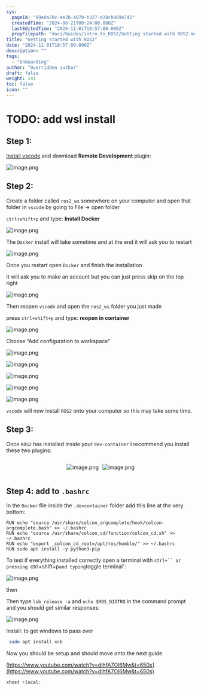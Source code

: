 ```yaml
---
sys:
  pageId: "89e0a78c-4e2b-4070-b327-d28cb0694742"
  createdTime: "2024-08-21T00:24:00.000Z"
  lastEditedTime: "2024-11-01T18:57:00.000Z"
  propFilepath: "docs/Guides/intro_to_ROS2/Getting started with ROS2.md"
title: "Getting started with ROS2"
date: "2024-11-01T18:57:00.000Z"
description: ""
tags:
  - "Onboarding"
author: "Overridden author"
draft: false
weight: 141
toc: false
icon: ""
---
```


# TODO: add wsl install

## Step 1:

[Install vscode](https://code.visualstudio.com/download) and download **Remote Development** plugin:

![image.png](https://prod-files-secure.s3.us-west-2.amazonaws.com/d518164a-d88e-44d1-a4ee-3adb3bd8bce0/efb52993-1881-4a40-b95e-6f020334f022/image.png?X-Amz-Algorithm=AWS4-HMAC-SHA256&X-Amz-Content-Sha256=UNSIGNED-PAYLOAD&X-Amz-Credential=ASIAZI2LB466Y23UIKNP%2F20250227%2Fus-west-2%2Fs3%2Faws4_request&X-Amz-Date=20250227T161003Z&X-Amz-Expires=3600&X-Amz-Security-Token=IQoJb3JpZ2luX2VjEEAaCXVzLXdlc3QtMiJHMEUCIQCIJfpjei%2F0RrgWraSzOcXO%2BQOJdNspf%2Fva86xy1iHIlAIgCa86%2BHwLag%2FgtFf2chzd2tDPuDHx%2F7KYrL9xVTXI1Mcq%2FwMIeRAAGgw2Mzc0MjMxODM4MDUiDCQ8pfLDjtUlc5%2FQUyrcAwxHVLsMXAz4iLLtVOLBR9UulMfZP0EqGiK6O33zX20dVLOzYnimm3meGUdsYG4q7VLzwyaw5Cz5oeldJ1ZyrVT%2BZHoPnSrsuzwaZ5sZlPEl5l8DsfFJ90D20R9Ms4subriNlyznFBF9AzyFFR22ARNgWFhmi%2FEChJSriCUlfJV9Ke3KmF0rGrOE4sJhaDFCegfYxAa1ZOdly2KnW8LWxKsnKfSjVxc6UphUkou9Aom0lY6zHjAs7YsOIyngh9TRxF9i8WIxsGJuh3%2F%2BUcqS0IvNipOJFg6KU2rQWUHqPTGmSFmjJ11VoHMRYHt%2BXkUVcunnHB%2F7hba3xFXwq6EkunCAC37cSN8eW64doq0Ltoi8DaSYhvRADCs8K9ypmw4NMy1sRkgCqKiqcPML3cNZX0sxfl7ELZlc3vNZ13EFhkt0scvoKVwOuyiEItT%2BNLnsf0u7Yu7vNIHfa6krrcm4XSZ78sjvm29OwvdlWNZ9j1BALdBSNPrqD%2Fod%2BGdgBaJgtXtVbLNkGkX%2BbV%2Bufl%2F0I33uvIb2%2Fb0URfsmHP8iTFmi%2F1baWgfyLTlJy7Fd38xt1v6EGCfdW0pGMPNStk8HTlecXIYX1ypr0v1bW7K%2BA3GzBTncNAUd5fLdg%2Bh8MOGMgr4GOqUBCIqKINS3IUhK9GO8WOclHw2MEVDF5SKEAB%2BUV1Uoncx3N9buUfD0NYHGeqdVLR2rIAQEY%2BBRAXUGGnbcKgEd%2BN2QFyhzZ0vA4nPlzJ2qWiatljKJfsVkpHddRgeider6IhZESxqEbTrsfB2VOUOCoFHscJpICMkZfN0H6LGMpCwm2N%2FoRmMsyVrEQU%2FcARh%2Ffdw48qtnq4GcprbuUbHCodJnV3Ds&X-Amz-Signature=e97a806f331744d40b49903d9ab94c48097ad8f4e833a2d064802e8f9e74774c&X-Amz-SignedHeaders=host&x-id=GetObject)

## Step 2:

Create a folder called `ros2_ws` somewhere on your computer and open that folder in `vscode` by going to File → open folder 

`ctrl+shift+p` and type: **Install Docker**

![image.png](https://prod-files-secure.s3.us-west-2.amazonaws.com/d518164a-d88e-44d1-a4ee-3adb3bd8bce0/2269dc0e-1cd5-47ff-bceb-c04ad9b2eab0/image.png?X-Amz-Algorithm=AWS4-HMAC-SHA256&X-Amz-Content-Sha256=UNSIGNED-PAYLOAD&X-Amz-Credential=ASIAZI2LB466Y23UIKNP%2F20250227%2Fus-west-2%2Fs3%2Faws4_request&X-Amz-Date=20250227T161003Z&X-Amz-Expires=3600&X-Amz-Security-Token=IQoJb3JpZ2luX2VjEEAaCXVzLXdlc3QtMiJHMEUCIQCIJfpjei%2F0RrgWraSzOcXO%2BQOJdNspf%2Fva86xy1iHIlAIgCa86%2BHwLag%2FgtFf2chzd2tDPuDHx%2F7KYrL9xVTXI1Mcq%2FwMIeRAAGgw2Mzc0MjMxODM4MDUiDCQ8pfLDjtUlc5%2FQUyrcAwxHVLsMXAz4iLLtVOLBR9UulMfZP0EqGiK6O33zX20dVLOzYnimm3meGUdsYG4q7VLzwyaw5Cz5oeldJ1ZyrVT%2BZHoPnSrsuzwaZ5sZlPEl5l8DsfFJ90D20R9Ms4subriNlyznFBF9AzyFFR22ARNgWFhmi%2FEChJSriCUlfJV9Ke3KmF0rGrOE4sJhaDFCegfYxAa1ZOdly2KnW8LWxKsnKfSjVxc6UphUkou9Aom0lY6zHjAs7YsOIyngh9TRxF9i8WIxsGJuh3%2F%2BUcqS0IvNipOJFg6KU2rQWUHqPTGmSFmjJ11VoHMRYHt%2BXkUVcunnHB%2F7hba3xFXwq6EkunCAC37cSN8eW64doq0Ltoi8DaSYhvRADCs8K9ypmw4NMy1sRkgCqKiqcPML3cNZX0sxfl7ELZlc3vNZ13EFhkt0scvoKVwOuyiEItT%2BNLnsf0u7Yu7vNIHfa6krrcm4XSZ78sjvm29OwvdlWNZ9j1BALdBSNPrqD%2Fod%2BGdgBaJgtXtVbLNkGkX%2BbV%2Bufl%2F0I33uvIb2%2Fb0URfsmHP8iTFmi%2F1baWgfyLTlJy7Fd38xt1v6EGCfdW0pGMPNStk8HTlecXIYX1ypr0v1bW7K%2BA3GzBTncNAUd5fLdg%2Bh8MOGMgr4GOqUBCIqKINS3IUhK9GO8WOclHw2MEVDF5SKEAB%2BUV1Uoncx3N9buUfD0NYHGeqdVLR2rIAQEY%2BBRAXUGGnbcKgEd%2BN2QFyhzZ0vA4nPlzJ2qWiatljKJfsVkpHddRgeider6IhZESxqEbTrsfB2VOUOCoFHscJpICMkZfN0H6LGMpCwm2N%2FoRmMsyVrEQU%2FcARh%2Ffdw48qtnq4GcprbuUbHCodJnV3Ds&X-Amz-Signature=4d1f4427d45fb94542e3d7d6fd9c6966ab1bb5714ba2726ad0f6dcac57140f7d&X-Amz-SignedHeaders=host&x-id=GetObject)

The `Docker` install will take sometime and at the end it will ask you to restart

![image.png](https://prod-files-secure.s3.us-west-2.amazonaws.com/d518164a-d88e-44d1-a4ee-3adb3bd8bce0/ed233f78-be33-4b1f-b89c-9c346c0e961e/image.png?X-Amz-Algorithm=AWS4-HMAC-SHA256&X-Amz-Content-Sha256=UNSIGNED-PAYLOAD&X-Amz-Credential=ASIAZI2LB466Y23UIKNP%2F20250227%2Fus-west-2%2Fs3%2Faws4_request&X-Amz-Date=20250227T161003Z&X-Amz-Expires=3600&X-Amz-Security-Token=IQoJb3JpZ2luX2VjEEAaCXVzLXdlc3QtMiJHMEUCIQCIJfpjei%2F0RrgWraSzOcXO%2BQOJdNspf%2Fva86xy1iHIlAIgCa86%2BHwLag%2FgtFf2chzd2tDPuDHx%2F7KYrL9xVTXI1Mcq%2FwMIeRAAGgw2Mzc0MjMxODM4MDUiDCQ8pfLDjtUlc5%2FQUyrcAwxHVLsMXAz4iLLtVOLBR9UulMfZP0EqGiK6O33zX20dVLOzYnimm3meGUdsYG4q7VLzwyaw5Cz5oeldJ1ZyrVT%2BZHoPnSrsuzwaZ5sZlPEl5l8DsfFJ90D20R9Ms4subriNlyznFBF9AzyFFR22ARNgWFhmi%2FEChJSriCUlfJV9Ke3KmF0rGrOE4sJhaDFCegfYxAa1ZOdly2KnW8LWxKsnKfSjVxc6UphUkou9Aom0lY6zHjAs7YsOIyngh9TRxF9i8WIxsGJuh3%2F%2BUcqS0IvNipOJFg6KU2rQWUHqPTGmSFmjJ11VoHMRYHt%2BXkUVcunnHB%2F7hba3xFXwq6EkunCAC37cSN8eW64doq0Ltoi8DaSYhvRADCs8K9ypmw4NMy1sRkgCqKiqcPML3cNZX0sxfl7ELZlc3vNZ13EFhkt0scvoKVwOuyiEItT%2BNLnsf0u7Yu7vNIHfa6krrcm4XSZ78sjvm29OwvdlWNZ9j1BALdBSNPrqD%2Fod%2BGdgBaJgtXtVbLNkGkX%2BbV%2Bufl%2F0I33uvIb2%2Fb0URfsmHP8iTFmi%2F1baWgfyLTlJy7Fd38xt1v6EGCfdW0pGMPNStk8HTlecXIYX1ypr0v1bW7K%2BA3GzBTncNAUd5fLdg%2Bh8MOGMgr4GOqUBCIqKINS3IUhK9GO8WOclHw2MEVDF5SKEAB%2BUV1Uoncx3N9buUfD0NYHGeqdVLR2rIAQEY%2BBRAXUGGnbcKgEd%2BN2QFyhzZ0vA4nPlzJ2qWiatljKJfsVkpHddRgeider6IhZESxqEbTrsfB2VOUOCoFHscJpICMkZfN0H6LGMpCwm2N%2FoRmMsyVrEQU%2FcARh%2Ffdw48qtnq4GcprbuUbHCodJnV3Ds&X-Amz-Signature=56bf571d6b538965f0422587b064e0756f81c60076db778ded42feac074c9529&X-Amz-SignedHeaders=host&x-id=GetObject)

Once you restart open `Docker` and finish the installation

It will ask you to make an account but you can just press skip on the top right

![image.png](https://prod-files-secure.s3.us-west-2.amazonaws.com/d518164a-d88e-44d1-a4ee-3adb3bd8bce0/21010ad9-1659-4fd9-9f59-9932a09b2a3d/image.png?X-Amz-Algorithm=AWS4-HMAC-SHA256&X-Amz-Content-Sha256=UNSIGNED-PAYLOAD&X-Amz-Credential=ASIAZI2LB466Y23UIKNP%2F20250227%2Fus-west-2%2Fs3%2Faws4_request&X-Amz-Date=20250227T161003Z&X-Amz-Expires=3600&X-Amz-Security-Token=IQoJb3JpZ2luX2VjEEAaCXVzLXdlc3QtMiJHMEUCIQCIJfpjei%2F0RrgWraSzOcXO%2BQOJdNspf%2Fva86xy1iHIlAIgCa86%2BHwLag%2FgtFf2chzd2tDPuDHx%2F7KYrL9xVTXI1Mcq%2FwMIeRAAGgw2Mzc0MjMxODM4MDUiDCQ8pfLDjtUlc5%2FQUyrcAwxHVLsMXAz4iLLtVOLBR9UulMfZP0EqGiK6O33zX20dVLOzYnimm3meGUdsYG4q7VLzwyaw5Cz5oeldJ1ZyrVT%2BZHoPnSrsuzwaZ5sZlPEl5l8DsfFJ90D20R9Ms4subriNlyznFBF9AzyFFR22ARNgWFhmi%2FEChJSriCUlfJV9Ke3KmF0rGrOE4sJhaDFCegfYxAa1ZOdly2KnW8LWxKsnKfSjVxc6UphUkou9Aom0lY6zHjAs7YsOIyngh9TRxF9i8WIxsGJuh3%2F%2BUcqS0IvNipOJFg6KU2rQWUHqPTGmSFmjJ11VoHMRYHt%2BXkUVcunnHB%2F7hba3xFXwq6EkunCAC37cSN8eW64doq0Ltoi8DaSYhvRADCs8K9ypmw4NMy1sRkgCqKiqcPML3cNZX0sxfl7ELZlc3vNZ13EFhkt0scvoKVwOuyiEItT%2BNLnsf0u7Yu7vNIHfa6krrcm4XSZ78sjvm29OwvdlWNZ9j1BALdBSNPrqD%2Fod%2BGdgBaJgtXtVbLNkGkX%2BbV%2Bufl%2F0I33uvIb2%2Fb0URfsmHP8iTFmi%2F1baWgfyLTlJy7Fd38xt1v6EGCfdW0pGMPNStk8HTlecXIYX1ypr0v1bW7K%2BA3GzBTncNAUd5fLdg%2Bh8MOGMgr4GOqUBCIqKINS3IUhK9GO8WOclHw2MEVDF5SKEAB%2BUV1Uoncx3N9buUfD0NYHGeqdVLR2rIAQEY%2BBRAXUGGnbcKgEd%2BN2QFyhzZ0vA4nPlzJ2qWiatljKJfsVkpHddRgeider6IhZESxqEbTrsfB2VOUOCoFHscJpICMkZfN0H6LGMpCwm2N%2FoRmMsyVrEQU%2FcARh%2Ffdw48qtnq4GcprbuUbHCodJnV3Ds&X-Amz-Signature=fc0b31e7ccaf3858afa5316a37dffb62d0681b680ef58cc51bee19f2a21b6d7b&X-Amz-SignedHeaders=host&x-id=GetObject)

Then reopen `vscode` and open the `ros2_ws` folder you just made

press `ctrl+shift+p` and type: **reopen in container**

![image.png](https://prod-files-secure.s3.us-west-2.amazonaws.com/d518164a-d88e-44d1-a4ee-3adb3bd8bce0/4e93b8c2-41ad-488c-8095-c74205196118/image.png?X-Amz-Algorithm=AWS4-HMAC-SHA256&X-Amz-Content-Sha256=UNSIGNED-PAYLOAD&X-Amz-Credential=ASIAZI2LB466Y23UIKNP%2F20250227%2Fus-west-2%2Fs3%2Faws4_request&X-Amz-Date=20250227T161003Z&X-Amz-Expires=3600&X-Amz-Security-Token=IQoJb3JpZ2luX2VjEEAaCXVzLXdlc3QtMiJHMEUCIQCIJfpjei%2F0RrgWraSzOcXO%2BQOJdNspf%2Fva86xy1iHIlAIgCa86%2BHwLag%2FgtFf2chzd2tDPuDHx%2F7KYrL9xVTXI1Mcq%2FwMIeRAAGgw2Mzc0MjMxODM4MDUiDCQ8pfLDjtUlc5%2FQUyrcAwxHVLsMXAz4iLLtVOLBR9UulMfZP0EqGiK6O33zX20dVLOzYnimm3meGUdsYG4q7VLzwyaw5Cz5oeldJ1ZyrVT%2BZHoPnSrsuzwaZ5sZlPEl5l8DsfFJ90D20R9Ms4subriNlyznFBF9AzyFFR22ARNgWFhmi%2FEChJSriCUlfJV9Ke3KmF0rGrOE4sJhaDFCegfYxAa1ZOdly2KnW8LWxKsnKfSjVxc6UphUkou9Aom0lY6zHjAs7YsOIyngh9TRxF9i8WIxsGJuh3%2F%2BUcqS0IvNipOJFg6KU2rQWUHqPTGmSFmjJ11VoHMRYHt%2BXkUVcunnHB%2F7hba3xFXwq6EkunCAC37cSN8eW64doq0Ltoi8DaSYhvRADCs8K9ypmw4NMy1sRkgCqKiqcPML3cNZX0sxfl7ELZlc3vNZ13EFhkt0scvoKVwOuyiEItT%2BNLnsf0u7Yu7vNIHfa6krrcm4XSZ78sjvm29OwvdlWNZ9j1BALdBSNPrqD%2Fod%2BGdgBaJgtXtVbLNkGkX%2BbV%2Bufl%2F0I33uvIb2%2Fb0URfsmHP8iTFmi%2F1baWgfyLTlJy7Fd38xt1v6EGCfdW0pGMPNStk8HTlecXIYX1ypr0v1bW7K%2BA3GzBTncNAUd5fLdg%2Bh8MOGMgr4GOqUBCIqKINS3IUhK9GO8WOclHw2MEVDF5SKEAB%2BUV1Uoncx3N9buUfD0NYHGeqdVLR2rIAQEY%2BBRAXUGGnbcKgEd%2BN2QFyhzZ0vA4nPlzJ2qWiatljKJfsVkpHddRgeider6IhZESxqEbTrsfB2VOUOCoFHscJpICMkZfN0H6LGMpCwm2N%2FoRmMsyVrEQU%2FcARh%2Ffdw48qtnq4GcprbuUbHCodJnV3Ds&X-Amz-Signature=e53a819e8b4b8e14f4ffcaef7054ee76b874b69497749162d6946057d0fa7fd2&X-Amz-SignedHeaders=host&x-id=GetObject)

Choose “Add configuration to workspace”

![image.png](https://prod-files-secure.s3.us-west-2.amazonaws.com/d518164a-d88e-44d1-a4ee-3adb3bd8bce0/9560b282-5060-4989-ba37-97e7b2c22476/image.png?X-Amz-Algorithm=AWS4-HMAC-SHA256&X-Amz-Content-Sha256=UNSIGNED-PAYLOAD&X-Amz-Credential=ASIAZI2LB466Y23UIKNP%2F20250227%2Fus-west-2%2Fs3%2Faws4_request&X-Amz-Date=20250227T161003Z&X-Amz-Expires=3600&X-Amz-Security-Token=IQoJb3JpZ2luX2VjEEAaCXVzLXdlc3QtMiJHMEUCIQCIJfpjei%2F0RrgWraSzOcXO%2BQOJdNspf%2Fva86xy1iHIlAIgCa86%2BHwLag%2FgtFf2chzd2tDPuDHx%2F7KYrL9xVTXI1Mcq%2FwMIeRAAGgw2Mzc0MjMxODM4MDUiDCQ8pfLDjtUlc5%2FQUyrcAwxHVLsMXAz4iLLtVOLBR9UulMfZP0EqGiK6O33zX20dVLOzYnimm3meGUdsYG4q7VLzwyaw5Cz5oeldJ1ZyrVT%2BZHoPnSrsuzwaZ5sZlPEl5l8DsfFJ90D20R9Ms4subriNlyznFBF9AzyFFR22ARNgWFhmi%2FEChJSriCUlfJV9Ke3KmF0rGrOE4sJhaDFCegfYxAa1ZOdly2KnW8LWxKsnKfSjVxc6UphUkou9Aom0lY6zHjAs7YsOIyngh9TRxF9i8WIxsGJuh3%2F%2BUcqS0IvNipOJFg6KU2rQWUHqPTGmSFmjJ11VoHMRYHt%2BXkUVcunnHB%2F7hba3xFXwq6EkunCAC37cSN8eW64doq0Ltoi8DaSYhvRADCs8K9ypmw4NMy1sRkgCqKiqcPML3cNZX0sxfl7ELZlc3vNZ13EFhkt0scvoKVwOuyiEItT%2BNLnsf0u7Yu7vNIHfa6krrcm4XSZ78sjvm29OwvdlWNZ9j1BALdBSNPrqD%2Fod%2BGdgBaJgtXtVbLNkGkX%2BbV%2Bufl%2F0I33uvIb2%2Fb0URfsmHP8iTFmi%2F1baWgfyLTlJy7Fd38xt1v6EGCfdW0pGMPNStk8HTlecXIYX1ypr0v1bW7K%2BA3GzBTncNAUd5fLdg%2Bh8MOGMgr4GOqUBCIqKINS3IUhK9GO8WOclHw2MEVDF5SKEAB%2BUV1Uoncx3N9buUfD0NYHGeqdVLR2rIAQEY%2BBRAXUGGnbcKgEd%2BN2QFyhzZ0vA4nPlzJ2qWiatljKJfsVkpHddRgeider6IhZESxqEbTrsfB2VOUOCoFHscJpICMkZfN0H6LGMpCwm2N%2FoRmMsyVrEQU%2FcARh%2Ffdw48qtnq4GcprbuUbHCodJnV3Ds&X-Amz-Signature=8d4f35779fb0e7fde251d7b0a3e9abf4fba89020e56719154c52b25fe2ce94d9&X-Amz-SignedHeaders=host&x-id=GetObject)

![image.png](https://prod-files-secure.s3.us-west-2.amazonaws.com/d518164a-d88e-44d1-a4ee-3adb3bd8bce0/2ee63f81-886b-48e8-a553-dc6e5eac99e4/image.png?X-Amz-Algorithm=AWS4-HMAC-SHA256&X-Amz-Content-Sha256=UNSIGNED-PAYLOAD&X-Amz-Credential=ASIAZI2LB466Y23UIKNP%2F20250227%2Fus-west-2%2Fs3%2Faws4_request&X-Amz-Date=20250227T161003Z&X-Amz-Expires=3600&X-Amz-Security-Token=IQoJb3JpZ2luX2VjEEAaCXVzLXdlc3QtMiJHMEUCIQCIJfpjei%2F0RrgWraSzOcXO%2BQOJdNspf%2Fva86xy1iHIlAIgCa86%2BHwLag%2FgtFf2chzd2tDPuDHx%2F7KYrL9xVTXI1Mcq%2FwMIeRAAGgw2Mzc0MjMxODM4MDUiDCQ8pfLDjtUlc5%2FQUyrcAwxHVLsMXAz4iLLtVOLBR9UulMfZP0EqGiK6O33zX20dVLOzYnimm3meGUdsYG4q7VLzwyaw5Cz5oeldJ1ZyrVT%2BZHoPnSrsuzwaZ5sZlPEl5l8DsfFJ90D20R9Ms4subriNlyznFBF9AzyFFR22ARNgWFhmi%2FEChJSriCUlfJV9Ke3KmF0rGrOE4sJhaDFCegfYxAa1ZOdly2KnW8LWxKsnKfSjVxc6UphUkou9Aom0lY6zHjAs7YsOIyngh9TRxF9i8WIxsGJuh3%2F%2BUcqS0IvNipOJFg6KU2rQWUHqPTGmSFmjJ11VoHMRYHt%2BXkUVcunnHB%2F7hba3xFXwq6EkunCAC37cSN8eW64doq0Ltoi8DaSYhvRADCs8K9ypmw4NMy1sRkgCqKiqcPML3cNZX0sxfl7ELZlc3vNZ13EFhkt0scvoKVwOuyiEItT%2BNLnsf0u7Yu7vNIHfa6krrcm4XSZ78sjvm29OwvdlWNZ9j1BALdBSNPrqD%2Fod%2BGdgBaJgtXtVbLNkGkX%2BbV%2Bufl%2F0I33uvIb2%2Fb0URfsmHP8iTFmi%2F1baWgfyLTlJy7Fd38xt1v6EGCfdW0pGMPNStk8HTlecXIYX1ypr0v1bW7K%2BA3GzBTncNAUd5fLdg%2Bh8MOGMgr4GOqUBCIqKINS3IUhK9GO8WOclHw2MEVDF5SKEAB%2BUV1Uoncx3N9buUfD0NYHGeqdVLR2rIAQEY%2BBRAXUGGnbcKgEd%2BN2QFyhzZ0vA4nPlzJ2qWiatljKJfsVkpHddRgeider6IhZESxqEbTrsfB2VOUOCoFHscJpICMkZfN0H6LGMpCwm2N%2FoRmMsyVrEQU%2FcARh%2Ffdw48qtnq4GcprbuUbHCodJnV3Ds&X-Amz-Signature=517538a96fe4ed01f2a203a3f8b55026c53a8f9b675c6b71f4951b281765814c&X-Amz-SignedHeaders=host&x-id=GetObject)

![image.png](https://prod-files-secure.s3.us-west-2.amazonaws.com/d518164a-d88e-44d1-a4ee-3adb3bd8bce0/ae1580b2-b048-407e-aed9-b584224a7a04/image.png?X-Amz-Algorithm=AWS4-HMAC-SHA256&X-Amz-Content-Sha256=UNSIGNED-PAYLOAD&X-Amz-Credential=ASIAZI2LB466Y23UIKNP%2F20250227%2Fus-west-2%2Fs3%2Faws4_request&X-Amz-Date=20250227T161003Z&X-Amz-Expires=3600&X-Amz-Security-Token=IQoJb3JpZ2luX2VjEEAaCXVzLXdlc3QtMiJHMEUCIQCIJfpjei%2F0RrgWraSzOcXO%2BQOJdNspf%2Fva86xy1iHIlAIgCa86%2BHwLag%2FgtFf2chzd2tDPuDHx%2F7KYrL9xVTXI1Mcq%2FwMIeRAAGgw2Mzc0MjMxODM4MDUiDCQ8pfLDjtUlc5%2FQUyrcAwxHVLsMXAz4iLLtVOLBR9UulMfZP0EqGiK6O33zX20dVLOzYnimm3meGUdsYG4q7VLzwyaw5Cz5oeldJ1ZyrVT%2BZHoPnSrsuzwaZ5sZlPEl5l8DsfFJ90D20R9Ms4subriNlyznFBF9AzyFFR22ARNgWFhmi%2FEChJSriCUlfJV9Ke3KmF0rGrOE4sJhaDFCegfYxAa1ZOdly2KnW8LWxKsnKfSjVxc6UphUkou9Aom0lY6zHjAs7YsOIyngh9TRxF9i8WIxsGJuh3%2F%2BUcqS0IvNipOJFg6KU2rQWUHqPTGmSFmjJ11VoHMRYHt%2BXkUVcunnHB%2F7hba3xFXwq6EkunCAC37cSN8eW64doq0Ltoi8DaSYhvRADCs8K9ypmw4NMy1sRkgCqKiqcPML3cNZX0sxfl7ELZlc3vNZ13EFhkt0scvoKVwOuyiEItT%2BNLnsf0u7Yu7vNIHfa6krrcm4XSZ78sjvm29OwvdlWNZ9j1BALdBSNPrqD%2Fod%2BGdgBaJgtXtVbLNkGkX%2BbV%2Bufl%2F0I33uvIb2%2Fb0URfsmHP8iTFmi%2F1baWgfyLTlJy7Fd38xt1v6EGCfdW0pGMPNStk8HTlecXIYX1ypr0v1bW7K%2BA3GzBTncNAUd5fLdg%2Bh8MOGMgr4GOqUBCIqKINS3IUhK9GO8WOclHw2MEVDF5SKEAB%2BUV1Uoncx3N9buUfD0NYHGeqdVLR2rIAQEY%2BBRAXUGGnbcKgEd%2BN2QFyhzZ0vA4nPlzJ2qWiatljKJfsVkpHddRgeider6IhZESxqEbTrsfB2VOUOCoFHscJpICMkZfN0H6LGMpCwm2N%2FoRmMsyVrEQU%2FcARh%2Ffdw48qtnq4GcprbuUbHCodJnV3Ds&X-Amz-Signature=44ee4e5bda2f16d68449f18d81b80a1deb218ceae3f2dc6e26d1ac64ecf9cf2e&X-Amz-SignedHeaders=host&x-id=GetObject)

![image.png](https://prod-files-secure.s3.us-west-2.amazonaws.com/d518164a-d88e-44d1-a4ee-3adb3bd8bce0/53255b28-f75e-430f-b9e3-c0ac8577e42b/image.png?X-Amz-Algorithm=AWS4-HMAC-SHA256&X-Amz-Content-Sha256=UNSIGNED-PAYLOAD&X-Amz-Credential=ASIAZI2LB466Y23UIKNP%2F20250227%2Fus-west-2%2Fs3%2Faws4_request&X-Amz-Date=20250227T161003Z&X-Amz-Expires=3600&X-Amz-Security-Token=IQoJb3JpZ2luX2VjEEAaCXVzLXdlc3QtMiJHMEUCIQCIJfpjei%2F0RrgWraSzOcXO%2BQOJdNspf%2Fva86xy1iHIlAIgCa86%2BHwLag%2FgtFf2chzd2tDPuDHx%2F7KYrL9xVTXI1Mcq%2FwMIeRAAGgw2Mzc0MjMxODM4MDUiDCQ8pfLDjtUlc5%2FQUyrcAwxHVLsMXAz4iLLtVOLBR9UulMfZP0EqGiK6O33zX20dVLOzYnimm3meGUdsYG4q7VLzwyaw5Cz5oeldJ1ZyrVT%2BZHoPnSrsuzwaZ5sZlPEl5l8DsfFJ90D20R9Ms4subriNlyznFBF9AzyFFR22ARNgWFhmi%2FEChJSriCUlfJV9Ke3KmF0rGrOE4sJhaDFCegfYxAa1ZOdly2KnW8LWxKsnKfSjVxc6UphUkou9Aom0lY6zHjAs7YsOIyngh9TRxF9i8WIxsGJuh3%2F%2BUcqS0IvNipOJFg6KU2rQWUHqPTGmSFmjJ11VoHMRYHt%2BXkUVcunnHB%2F7hba3xFXwq6EkunCAC37cSN8eW64doq0Ltoi8DaSYhvRADCs8K9ypmw4NMy1sRkgCqKiqcPML3cNZX0sxfl7ELZlc3vNZ13EFhkt0scvoKVwOuyiEItT%2BNLnsf0u7Yu7vNIHfa6krrcm4XSZ78sjvm29OwvdlWNZ9j1BALdBSNPrqD%2Fod%2BGdgBaJgtXtVbLNkGkX%2BbV%2Bufl%2F0I33uvIb2%2Fb0URfsmHP8iTFmi%2F1baWgfyLTlJy7Fd38xt1v6EGCfdW0pGMPNStk8HTlecXIYX1ypr0v1bW7K%2BA3GzBTncNAUd5fLdg%2Bh8MOGMgr4GOqUBCIqKINS3IUhK9GO8WOclHw2MEVDF5SKEAB%2BUV1Uoncx3N9buUfD0NYHGeqdVLR2rIAQEY%2BBRAXUGGnbcKgEd%2BN2QFyhzZ0vA4nPlzJ2qWiatljKJfsVkpHddRgeider6IhZESxqEbTrsfB2VOUOCoFHscJpICMkZfN0H6LGMpCwm2N%2FoRmMsyVrEQU%2FcARh%2Ffdw48qtnq4GcprbuUbHCodJnV3Ds&X-Amz-Signature=58a20399cc6aad77de6b76fbc596b4d5b9368f68d65ee667798df8411af06414&X-Amz-SignedHeaders=host&x-id=GetObject)

![image.png](https://prod-files-secure.s3.us-west-2.amazonaws.com/d518164a-d88e-44d1-a4ee-3adb3bd8bce0/7c562767-5af9-4ffb-97d1-327bcdf4ee00/image.png?X-Amz-Algorithm=AWS4-HMAC-SHA256&X-Amz-Content-Sha256=UNSIGNED-PAYLOAD&X-Amz-Credential=ASIAZI2LB466Y23UIKNP%2F20250227%2Fus-west-2%2Fs3%2Faws4_request&X-Amz-Date=20250227T161003Z&X-Amz-Expires=3600&X-Amz-Security-Token=IQoJb3JpZ2luX2VjEEAaCXVzLXdlc3QtMiJHMEUCIQCIJfpjei%2F0RrgWraSzOcXO%2BQOJdNspf%2Fva86xy1iHIlAIgCa86%2BHwLag%2FgtFf2chzd2tDPuDHx%2F7KYrL9xVTXI1Mcq%2FwMIeRAAGgw2Mzc0MjMxODM4MDUiDCQ8pfLDjtUlc5%2FQUyrcAwxHVLsMXAz4iLLtVOLBR9UulMfZP0EqGiK6O33zX20dVLOzYnimm3meGUdsYG4q7VLzwyaw5Cz5oeldJ1ZyrVT%2BZHoPnSrsuzwaZ5sZlPEl5l8DsfFJ90D20R9Ms4subriNlyznFBF9AzyFFR22ARNgWFhmi%2FEChJSriCUlfJV9Ke3KmF0rGrOE4sJhaDFCegfYxAa1ZOdly2KnW8LWxKsnKfSjVxc6UphUkou9Aom0lY6zHjAs7YsOIyngh9TRxF9i8WIxsGJuh3%2F%2BUcqS0IvNipOJFg6KU2rQWUHqPTGmSFmjJ11VoHMRYHt%2BXkUVcunnHB%2F7hba3xFXwq6EkunCAC37cSN8eW64doq0Ltoi8DaSYhvRADCs8K9ypmw4NMy1sRkgCqKiqcPML3cNZX0sxfl7ELZlc3vNZ13EFhkt0scvoKVwOuyiEItT%2BNLnsf0u7Yu7vNIHfa6krrcm4XSZ78sjvm29OwvdlWNZ9j1BALdBSNPrqD%2Fod%2BGdgBaJgtXtVbLNkGkX%2BbV%2Bufl%2F0I33uvIb2%2Fb0URfsmHP8iTFmi%2F1baWgfyLTlJy7Fd38xt1v6EGCfdW0pGMPNStk8HTlecXIYX1ypr0v1bW7K%2BA3GzBTncNAUd5fLdg%2Bh8MOGMgr4GOqUBCIqKINS3IUhK9GO8WOclHw2MEVDF5SKEAB%2BUV1Uoncx3N9buUfD0NYHGeqdVLR2rIAQEY%2BBRAXUGGnbcKgEd%2BN2QFyhzZ0vA4nPlzJ2qWiatljKJfsVkpHddRgeider6IhZESxqEbTrsfB2VOUOCoFHscJpICMkZfN0H6LGMpCwm2N%2FoRmMsyVrEQU%2FcARh%2Ffdw48qtnq4GcprbuUbHCodJnV3Ds&X-Amz-Signature=35a4d2c5d3450fdd9989302ea34a813c0d87965e83f5c40ca817244e71fbbb9b&X-Amz-SignedHeaders=host&x-id=GetObject)

`vscode` will now install `ROS2` onto your computer so this may take some time.

## Step 3:

Once `ROS2` has installed inside your `dev-container` I recommend you install these two plugins:

<div style="display: flex;flex-direction: row; column-gap:10px; max-width: 630px;justify-content: center;">
<div>

![image.png](https://prod-files-secure.s3.us-west-2.amazonaws.com/d518164a-d88e-44d1-a4ee-3adb3bd8bce0/3fc3d550-5a54-4ba1-ba6b-faa01cdb7369/image.png?X-Amz-Algorithm=AWS4-HMAC-SHA256&X-Amz-Content-Sha256=UNSIGNED-PAYLOAD&X-Amz-Credential=ASIAZI2LB466WLA37XZQ%2F20250227%2Fus-west-2%2Fs3%2Faws4_request&X-Amz-Date=20250227T161009Z&X-Amz-Expires=3600&X-Amz-Security-Token=IQoJb3JpZ2luX2VjEEAaCXVzLXdlc3QtMiJHMEUCICi1cMr5XYXjcEpIA%2B5VlMRFwJ6u05Giq6TPZLI1%2BtnKAiEA39gbn2nzCugg2nlyHbSnSu%2Bu1eI0L0bBfYqwnY2NNqMq%2FwMIeRAAGgw2Mzc0MjMxODM4MDUiDD%2Bnl6mUVVyYigxPvCrcA1QOTVwcej0jp8BNSnH3PTwkkDgTVnRBkQt0Y0afUGcapVLhl5i4lBtolTOBv3K7lOAr9E4SqoLSV6ois236D0DPouUQ8GFK%2B8605v65ZcxaO0%2FUrDfipuvGtR5uGJWbFf27Afe04kKirp2SCUVeE0SjnRdLcI0C8rN8cT0baYpJdwVKOFCYJzkhk9KHyxe%2F5t5vz95q2RV%2BnGOz9s66KlCUS73oYDjkfJ9%2Fd5MV2ojTN7A4Z5zd71i5q4Vv6WdO9dQG0GyWTEb3EayM587VG2qehdFK4uqLXCOPmsXjGJhO9uo72%2FO0aftJHNG%2BlYDAZv91PkiLawCo66ap9lqLYGJCEmJQWYy6FOxTD4wsTAE2PXPCeajncRx59l8UDRcpZ6ZZc%2BfahYHBkTptGjoBXkvzQ9sW2Ci9dS3ata69nRInkbkkAYbY0xtGHkRX1jdGcI%2Bgh%2FEJzO4HJrhKVNtM1Kusg618HQ%2FyApI9ZS4UP%2FwR%2FYLAlg7BKGIkIw6HUqRidjL%2B71s9yVYoiJ6qdrNacZIwqFSM0F2QCMsRQsyTIUl31zVn33qtWQsiBXoupGRl19y6P8Dy6BUArTJEFj7RmMVnzLBXtFuri5QkTcAA0oWiiRauiQvdtub8h9qwMJqNgr4GOqUBlV8RPZWX8KTUEtBAHtlGH%2FIv1FyHF%2BSfnCYLLrhaLfRTlQIyXXe5OeSL%2B5sAY9ASP0r6o40OLeiIpFp1GrGV1thFUmJwPSeFPUPXpHAsrUDVTRsuBY9X%2FLHUDPNC%2FenJB4Yyvi1JoTPrKqmrKphpqlp0L7gV6GTXXHfFPUnKaMRw3h3ux0X9ybvCInSsNP5XC7krhN3yU6jFN2Nn8Yq0zrMXhh%2BK&X-Amz-Signature=01733a810e9dc1423407d726b0b209e0830ceeb93f6f0ec0686e0745fec4b283&X-Amz-SignedHeaders=host&x-id=GetObject)

</div>
<div>

![image.png](https://prod-files-secure.s3.us-west-2.amazonaws.com/d518164a-d88e-44d1-a4ee-3adb3bd8bce0/d994cc66-13c2-4093-a5a3-f84cf4601a82/image.png?X-Amz-Algorithm=AWS4-HMAC-SHA256&X-Amz-Content-Sha256=UNSIGNED-PAYLOAD&X-Amz-Credential=ASIAZI2LB466TXVONLLJ%2F20250227%2Fus-west-2%2Fs3%2Faws4_request&X-Amz-Date=20250227T161010Z&X-Amz-Expires=3600&X-Amz-Security-Token=IQoJb3JpZ2luX2VjEEAaCXVzLXdlc3QtMiJIMEYCIQCxob6iQHR8irpAonLP6nKYJmOPyErPIWImztofCWkJrwIhAIY80ct3317JYngFst2gnseEZdZJOLWRj8LDhqCeOfpMKv8DCHkQABoMNjM3NDIzMTgzODA1IgzT7yD45efz5IwE%2F2oq3AMemDsHclBwZ%2BWa1gl%2FRHxe01zL5185dU6ReJH80UDpyS%2BGwVG7%2BnamEF0tTuqRF2GWiVCs89OGsQuJLmdn740RiAXxIAcvry9MLd7dIQ9FXy3n6JYEQV9VSgubT9C0PkMfmfFFXwM05y%2FvERN3%2BvLnmEtI49czhcXDc%2FonX53%2BsBnn40aDL0Gy4tIpLq80iC9mV6yJemuHAJtLKREjqieyJ2DJcUNxWfyoKM5GW8gfbXSkyAqfCA%2BSRUDx1FOnCWVY3xXBP4x89jEh8cR8OOBpTgQEBWPZtrfg0YElBKbUvs1Db9ZKS5kq4d2IidG6yeT13rCGYbkwKekzba4XWbojMgPWGojpcJYQ5qf97BnW0mtMz2Q0HwjZ0BzSdijQfapsGf4auvzGdV3ChAGXUrxnGFB%2F4k4YSMgTzAFZfxVQIDz9sI6j9vcxCi5SIHS83l7ot1nVAbyRbRzGODwiCYeEFfVUXo%2FRB5T8sCuKZmREm%2FrvMmJEPH6EZ0TXyrzaKQX3Bo%2FnqQzDpn%2B5LeDiq3ruxjWRvYQzhg%2FMclnhI3h8hl1NmoPFOp59bmvgrSbBE8VeGg6LwVldQSFH3h9VHMUiFQIM2tned7W57hpxAjR0UhKVm3ORXJq%2F1W5keDD8jIK%2BBjqkAWMXcfKprrjqRCzSjdcdHQ5kL%2FTA5Y46pjvINEiMMhijfU9n41TNr3BiuHhpZ%2FSbAl1AChOsql%2BeUbBbUehLequiFsKNA6fbjG0JDJiIIS%2F4dz0%2FOa3R%2BznANeavKP1mdRFxDl4CqSGAWp9c0Ss3eX3IpBABxk1INfz46s%2FDTyF86jkr4Sr9m3F866uX261nAxvNVDaPcLOtoFl1Ha%2BlErpIN0e1&X-Amz-Signature=dafa5ea34daa93a65b501d25867606af91b0972f44f84be0940aa071fd053360&X-Amz-SignedHeaders=host&x-id=GetObject)

</div>
</div>

## Step 4: add to `.bashrc`

In the `Docker` file inside the `.devcontainer` folder add this line at the very bottom: 

```docker
RUN echo "source /usr/share/colcon_argcomplete/hook/colcon-argcomplete.bash" >> ~/.bashrc
RUN echo "source /usr/share/colcon_cd/function/colcon_cd.sh" >> ~/.bashrc
RUN echo "export _colcon_cd_root=/opt/ros/humble/" >> ~/.bashrc
RUN sudo apt install -y python3-pip 
```

To test if everything installed correctly open a terminal with `ctrl+`` or pressing `ctrl+shift+p` and typing `toggle terminal`:

![image.png](https://prod-files-secure.s3.us-west-2.amazonaws.com/d518164a-d88e-44d1-a4ee-3adb3bd8bce0/6a4943d8-b04e-4c02-9a58-775f3384d1a5/image.png?X-Amz-Algorithm=AWS4-HMAC-SHA256&X-Amz-Content-Sha256=UNSIGNED-PAYLOAD&X-Amz-Credential=ASIAZI2LB466Y23UIKNP%2F20250227%2Fus-west-2%2Fs3%2Faws4_request&X-Amz-Date=20250227T161003Z&X-Amz-Expires=3600&X-Amz-Security-Token=IQoJb3JpZ2luX2VjEEAaCXVzLXdlc3QtMiJHMEUCIQCIJfpjei%2F0RrgWraSzOcXO%2BQOJdNspf%2Fva86xy1iHIlAIgCa86%2BHwLag%2FgtFf2chzd2tDPuDHx%2F7KYrL9xVTXI1Mcq%2FwMIeRAAGgw2Mzc0MjMxODM4MDUiDCQ8pfLDjtUlc5%2FQUyrcAwxHVLsMXAz4iLLtVOLBR9UulMfZP0EqGiK6O33zX20dVLOzYnimm3meGUdsYG4q7VLzwyaw5Cz5oeldJ1ZyrVT%2BZHoPnSrsuzwaZ5sZlPEl5l8DsfFJ90D20R9Ms4subriNlyznFBF9AzyFFR22ARNgWFhmi%2FEChJSriCUlfJV9Ke3KmF0rGrOE4sJhaDFCegfYxAa1ZOdly2KnW8LWxKsnKfSjVxc6UphUkou9Aom0lY6zHjAs7YsOIyngh9TRxF9i8WIxsGJuh3%2F%2BUcqS0IvNipOJFg6KU2rQWUHqPTGmSFmjJ11VoHMRYHt%2BXkUVcunnHB%2F7hba3xFXwq6EkunCAC37cSN8eW64doq0Ltoi8DaSYhvRADCs8K9ypmw4NMy1sRkgCqKiqcPML3cNZX0sxfl7ELZlc3vNZ13EFhkt0scvoKVwOuyiEItT%2BNLnsf0u7Yu7vNIHfa6krrcm4XSZ78sjvm29OwvdlWNZ9j1BALdBSNPrqD%2Fod%2BGdgBaJgtXtVbLNkGkX%2BbV%2Bufl%2F0I33uvIb2%2Fb0URfsmHP8iTFmi%2F1baWgfyLTlJy7Fd38xt1v6EGCfdW0pGMPNStk8HTlecXIYX1ypr0v1bW7K%2BA3GzBTncNAUd5fLdg%2Bh8MOGMgr4GOqUBCIqKINS3IUhK9GO8WOclHw2MEVDF5SKEAB%2BUV1Uoncx3N9buUfD0NYHGeqdVLR2rIAQEY%2BBRAXUGGnbcKgEd%2BN2QFyhzZ0vA4nPlzJ2qWiatljKJfsVkpHddRgeider6IhZESxqEbTrsfB2VOUOCoFHscJpICMkZfN0H6LGMpCwm2N%2FoRmMsyVrEQU%2FcARh%2Ffdw48qtnq4GcprbuUbHCodJnV3Ds&X-Amz-Signature=3150ca0a8726510f46e2544d9868e67dfce544b9804403a69ea8c8bd3db70025&X-Amz-SignedHeaders=host&x-id=GetObject)

then 

Then type `lsb_release -a` and `echo $ROS_DISTRO` in the command prompt and you should get similar responses:

![image.png](https://prod-files-secure.s3.us-west-2.amazonaws.com/d518164a-d88e-44d1-a4ee-3adb3bd8bce0/3e635dec-a805-4e85-8b9e-d000e5b71a4e/image.png?X-Amz-Algorithm=AWS4-HMAC-SHA256&X-Amz-Content-Sha256=UNSIGNED-PAYLOAD&X-Amz-Credential=ASIAZI2LB466Y23UIKNP%2F20250227%2Fus-west-2%2Fs3%2Faws4_request&X-Amz-Date=20250227T161003Z&X-Amz-Expires=3600&X-Amz-Security-Token=IQoJb3JpZ2luX2VjEEAaCXVzLXdlc3QtMiJHMEUCIQCIJfpjei%2F0RrgWraSzOcXO%2BQOJdNspf%2Fva86xy1iHIlAIgCa86%2BHwLag%2FgtFf2chzd2tDPuDHx%2F7KYrL9xVTXI1Mcq%2FwMIeRAAGgw2Mzc0MjMxODM4MDUiDCQ8pfLDjtUlc5%2FQUyrcAwxHVLsMXAz4iLLtVOLBR9UulMfZP0EqGiK6O33zX20dVLOzYnimm3meGUdsYG4q7VLzwyaw5Cz5oeldJ1ZyrVT%2BZHoPnSrsuzwaZ5sZlPEl5l8DsfFJ90D20R9Ms4subriNlyznFBF9AzyFFR22ARNgWFhmi%2FEChJSriCUlfJV9Ke3KmF0rGrOE4sJhaDFCegfYxAa1ZOdly2KnW8LWxKsnKfSjVxc6UphUkou9Aom0lY6zHjAs7YsOIyngh9TRxF9i8WIxsGJuh3%2F%2BUcqS0IvNipOJFg6KU2rQWUHqPTGmSFmjJ11VoHMRYHt%2BXkUVcunnHB%2F7hba3xFXwq6EkunCAC37cSN8eW64doq0Ltoi8DaSYhvRADCs8K9ypmw4NMy1sRkgCqKiqcPML3cNZX0sxfl7ELZlc3vNZ13EFhkt0scvoKVwOuyiEItT%2BNLnsf0u7Yu7vNIHfa6krrcm4XSZ78sjvm29OwvdlWNZ9j1BALdBSNPrqD%2Fod%2BGdgBaJgtXtVbLNkGkX%2BbV%2Bufl%2F0I33uvIb2%2Fb0URfsmHP8iTFmi%2F1baWgfyLTlJy7Fd38xt1v6EGCfdW0pGMPNStk8HTlecXIYX1ypr0v1bW7K%2BA3GzBTncNAUd5fLdg%2Bh8MOGMgr4GOqUBCIqKINS3IUhK9GO8WOclHw2MEVDF5SKEAB%2BUV1Uoncx3N9buUfD0NYHGeqdVLR2rIAQEY%2BBRAXUGGnbcKgEd%2BN2QFyhzZ0vA4nPlzJ2qWiatljKJfsVkpHddRgeider6IhZESxqEbTrsfB2VOUOCoFHscJpICMkZfN0H6LGMpCwm2N%2FoRmMsyVrEQU%2FcARh%2Ffdw48qtnq4GcprbuUbHCodJnV3Ds&X-Amz-Signature=79f1454e7182d919fc29ec77a95ff9a93e4f331785f7d2fa3f7758fdee3f87e5&X-Amz-SignedHeaders=host&x-id=GetObject)

Install:  to get windows to pass over

```bash
 sudo apt install xcb
```

Now you should be setup and should move onto the next guide 

[https://www.youtube.com/watch?v=dihfA7Ol6Mw&t=650s](https://www.youtube.com/watch?v=dihfA7Ol6Mw&t=650s)

```python
xhost +local:
```
